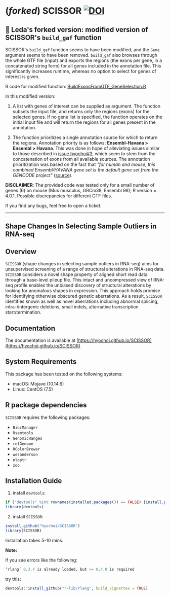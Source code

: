 
# (*forked*) SCISSOR [![DOI](https://zenodo.org/badge/DOI/10.5281/zenodo.4269205.svg)](https://doi.org/10.5281/zenodo.4269205) 

## 🍴 Leda's forked version: modified version of SCISSOR's `build_gaf` function

SCISSOR's `build_gaf` function seems to have been modified, and the `Gene` argument seems to have been removed. `build_gaf` also browses through the whole GTF file (input) and exports the regions (the exons per gene, in a concatenated string form) for all genes included in the annotation file. This significantly increases runtime, whereas no option to select for genes of interest is given.

R code for modified function: [BuildExonsFromGTF_GeneSelection.R](https://github.com/LedaKatopodi/SCISSOR/blob/master/R/BuildExonsFromGTF_GeneSelection.R)

In this modified version:

1. A list with genes of interest can be supplied as argument. The function subsets the input file, and returns only the regions (exons) for the selected genes. If no gene list is specified, the function operates on the initial input file and will return the regions for all genes present in the annotation.

2. The function prioritizes a single annotation source for which to return the regions. Annotation priority is as follows: **Ensembl-Havana > Ensembl > Havana**. This was done in hope of alleviating issues similar to those described in [issue hyochoi#3](hyochoi#3), which seem to stem from the concatenation of exons from all available sources. The annotation prioritization was based on the fact that *"for human and mouse, this combined Ensembl/HAVANA gene set is the default gene set from the GENCODE project"* ([source](https://useast.ensembl.org/info/genome/genebuild/annotation_merge.html)).

**DISCLAIMER**: The provided code was tested only for a small number of genes (6) on mouse (Mus musculus, GRCm38, Ensembl 98); R version = 4.0.1. Possible discrepancies for different GTF files.

If you find any bugs, feel free to open a ticket.

---

## Shape Changes In Selecting Sample Outliers in RNA-seq

## Overview

`SCISSOR` (shape changes in selecting sample outliers in RNA-seq) aims for unsupervised screening of a range of structural alterations in RNA-seq data. `SCISSOR` considers a novel shape property of aligned short read data through a base-level pileup file. This intact and uncompressed view of RNA-seq profile enables the unbiased discovery of structural alterations by looking for anomalous shapes in expression. This approach holds promise for identifying otherwise obscured genetic aberrations. As a result, `SCISSOR` identifies known as well as novel aberrations including abnormal splicing, intra-/intergenic deletions, small indels, alternative transcription start/termination. 

## Documentation

The documentation is available at [https://hyochoi.github.io/SCISSOR](https://hyochoi.github.io/SCISSOR)

## System Requirements

This package has been tested on the following systems:

* macOS: Mojave (10.14.6)  
* Linux: CentOS (7.5)

## R package dependencies

`SCISSOR` requires the following packages:

* `BiocManager`
* `Rsamtools`   
* `GenomicRanges`  
* `refGenome`   
* `RColorBrewer`   
* `wesanderson`   
* `nloptr`  
* `zoo`


## Installation Guide

1. install `devtools`:

```r
if ("devtools" %in% rownames(installed.packages()) == FALSE) {install.packages("devtools")}
library(devtools)
```

2. install `SCISSOR`:

```r
install_github("hyochoi/SCISSOR")
library(SCISSOR)
```

Installation takes 5-10 mins. 

**Note:**  

If you see errors like the following: 
```r
‘rlang’ 0.3.4 is already loaded, but >= 0.4.0 is required
```
try this:
```r
devtools::install_github("r-lib/rlang", build_vignettes = TRUE)
```





